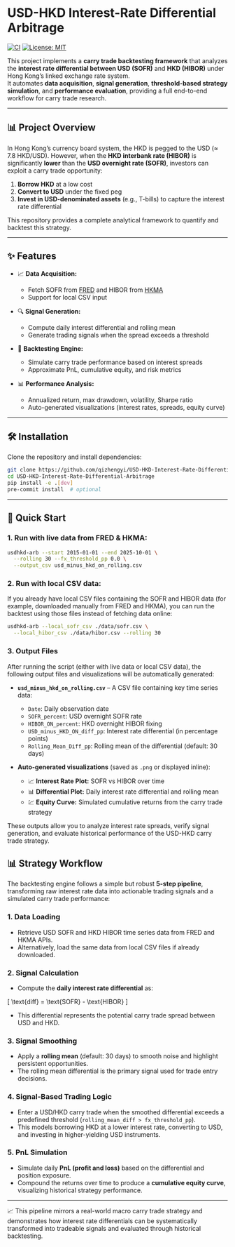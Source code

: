 # USD-HKD Interest-Rate Differential Arbitrage

[![CI](https://github.com/qizhengyi/USD-HKD-Interest-Rate-Differential-Arbitrage/actions/workflows/python-ci.yml/badge.svg)](https://github.com/qizhengyi/USD-HKD-Interest-Rate-Differential-Arbitrage/actions)
[![License: MIT](https://img.shields.io/badge/License-MIT-green.svg)](LICENSE)

This project implements a **carry trade backtesting framework** that analyzes the **interest rate differential between USD (SOFR)** and **HKD (HIBOR)** under Hong Kong’s linked exchange rate system.  
It automates **data acquisition**, **signal generation**, **threshold-based strategy simulation**, and **performance evaluation**, providing a full end-to-end workflow for carry trade research.

---

## 📊 Project Overview

In Hong Kong’s currency board system, the HKD is pegged to the USD (≈ 7.8 HKD/USD). However, when the **HKD interbank rate (HIBOR)** is significantly **lower** than the **USD overnight rate (SOFR)**, investors can exploit a carry trade opportunity:

1. **Borrow HKD** at a low cost  
2. **Convert to USD** under the fixed peg  
3. **Invest in USD-denominated assets** (e.g., T-bills) to capture the interest rate differential  

This repository provides a complete analytical framework to quantify and backtest this strategy.

---

## ✨ Features

- 📈 **Data Acquisition:**  
  - Fetch SOFR from [FRED](https://fred.stlouisfed.org/) and HIBOR from [HKMA](https://api.hkma.gov.hk)  
  - Support for local CSV input

- 🔍 **Signal Generation:**  
  - Compute daily interest differential and rolling mean  
  - Generate trading signals when the spread exceeds a threshold

- 🧠 **Backtesting Engine:**  
  - Simulate carry trade performance based on interest spreads  
  - Approximate PnL, cumulative equity, and risk metrics

- 📊 **Performance Analysis:**  
  - Annualized return, max drawdown, volatility, Sharpe ratio  
  - Auto-generated visualizations (interest rates, spreads, equity curve)

---

## 🛠️ Installation

Clone the repository and install dependencies:

```bash
git clone https://github.com/qizhengyi/USD-HKD-Interest-Rate-Differential-Arbitrage.git
cd USD-HKD-Interest-Rate-Differential-Arbitrage
pip install -e .[dev]
pre-commit install  # optional
``` 

---

## 🚀 Quick Start

### 1. Run with live data from FRED & HKMA:
```bash
usdhkd-arb --start 2015-01-01 --end 2025-10-01 \
  --rolling 30 --fx_threshold_pp 0.0 \
  --output_csv usd_minus_hkd_on_rolling.csv
```
### 2. Run with local CSV data:

If you already have local CSV files containing the SOFR and HIBOR data (for example, downloaded manually from FRED and HKMA), you can run the backtest using those files instead of fetching data online:

```bash
usdhkd-arb --local_sofr_csv ./data/sofr.csv \
  --local_hibor_csv ./data/hibor.csv --rolling 30
```
### 3. Output Files

After running the script (either with live data or local CSV data), the following output files and visualizations will be automatically generated:

- **`usd_minus_hkd_on_rolling.csv`** – A CSV file containing key time series data:
  - `Date`: Daily observation date  
  - `SOFR_percent`: USD overnight SOFR rate  
  - `HIBOR_ON_percent`: HKD overnight HIBOR fixing  
  - `USD_minus_HKD_ON_diff_pp`: Interest rate differential (in percentage points)  
  - `Rolling_Mean_Diff_pp`: Rolling mean of the differential (default: 30 days)

- **Auto-generated visualizations** (saved as `.png` or displayed inline):
  - 📈 **Interest Rate Plot:** SOFR vs HIBOR over time  
  - 📊 **Differential Plot:** Daily interest rate differential and rolling mean  
  - 💹 **Equity Curve:** Simulated cumulative returns from the carry trade strategy  

These outputs allow you to analyze interest rate spreads, verify signal generation, and evaluate historical performance of the USD-HKD carry trade strategy.
## 📊 Strategy Workflow

The backtesting engine follows a simple but robust **5-step pipeline**, transforming raw interest rate data into actionable trading signals and a simulated carry trade performance:

### 1. Data Loading
- Retrieve USD SOFR and HKD HIBOR time series data from FRED and HKMA APIs.  
- Alternatively, load the same data from local CSV files if already downloaded.

### 2. Signal Calculation
- Compute the **daily interest rate differential** as:  

\[
\text{diff} = \text{SOFR} - \text{HIBOR}
\]

- This differential represents the potential carry trade spread between USD and HKD.

### 3. Signal Smoothing
- Apply a **rolling mean** (default: 30 days) to smooth noise and highlight persistent opportunities.  
- The rolling mean differential is the primary signal used for trade entry decisions.

### 4. Signal-Based Trading Logic
- Enter a USD/HKD carry trade when the smoothed differential exceeds a predefined threshold (`rolling_mean_diff > fx_threshold_pp`).  
- This models borrowing HKD at a lower interest rate, converting to USD, and investing in higher-yielding USD instruments.

### 5. PnL Simulation
- Simulate daily **PnL (profit and loss)** based on the differential and position exposure.  
- Compound the returns over time to produce a **cumulative equity curve**, visualizing historical strategy performance.

---

📈 This pipeline mirrors a real-world macro carry trade strategy and demonstrates how interest rate differentials can be systematically transformed into tradeable signals and evaluated through historical backtesting.
